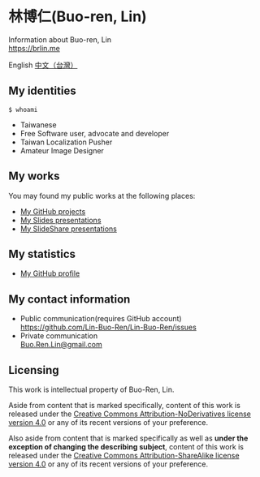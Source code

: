 # 林博仁(Buo-ren, Lin)

Information about Buo-ren, Lin  
<https://brlin.me>

English [中文（台灣）](https://brlin.me/README.zh_TW.html)

## My identities

`$ whoami`

* Taiwanese
* Free Software user, advocate and developer
* Taiwan Localization Pusher
* Amateur Image Designer

## My works

You may found my public works at the following places:

* [My GitHub projects](https://github.com/Lin-Buo-Ren?tab=repositories&type=source)
* [My Slides presentations](https://slides.com/lin-buo-ren)
* [My SlideShare presentations](https://www.slideshare.net/BuoRenLin)

## My statistics

* [My GitHub profile](https://github.com/Lin-Buo-Ren)

## My contact information

* Public communication(requires GitHub account)  
  <https://github.com/Lin-Buo-Ren/Lin-Buo-Ren/issues>
* Private communication  
  <Buo.Ren.Lin@gmail.com>

## Licensing

This work is intellectual property of Buo-Ren, Lin.

Aside from content that is marked specifically, content of this work is released under the [Creative Commons Attribution-NoDerivatives license version 4.0](https://creativecommons.org/licenses/by-nd/4.0/) or any of its recent versions of your preference.

Also aside from content that is marked specifically as well as **under the exception of changing the describing subject**, content of this work is released under the [Creative Commons Attribution-ShareAlike license version 4.0](https://creativecommons.org/licenses/by-sa/4.0/) or any of its recent versions of your preference.

